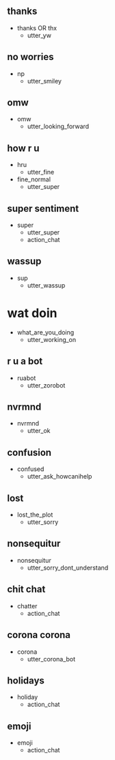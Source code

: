 ## thanks
* thanks OR thx
  - utter_yw

## no worries
* np
  - utter_smiley

## omw
* omw
  - utter_looking_forward

## how r u
* hru
  - utter_fine
* fine_normal
  - utter_super

## super sentiment
* super
  - utter_super
  - action_chat

## wassup
* sup
  - utter_wassup

# wat doin  
* what_are_you_doing
  - utter_working_on

## r u a bot
* ruabot
  - utter_zorobot

## nvrmnd
* nvrmnd
  - utter_ok

## confusion
* confused
  - utter_ask_howcanihelp

## lost
* lost_the_plot
  - utter_sorry
  
## nonsequitur
* nonsequitur
  - utter_sorry_dont_understand

## chit chat
* chatter
  - action_chat

## corona corona
* corona
  - utter_corona_bot

## holidays  
* holiday
  - action_chat

## emoji
* emoji  
  - action_chat
